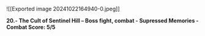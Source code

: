 ![[Exported image 20241022164940-0.jpeg]]

**20.- The Cult of Sentinel Hill – Boss fight, combat - Supressed Memories - Combat Score: 5/5**